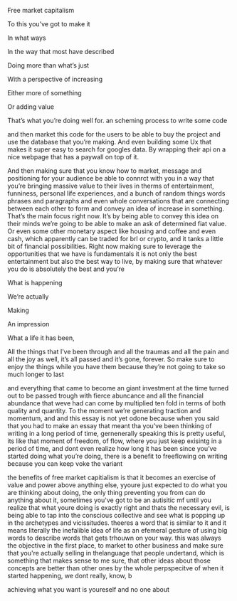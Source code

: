 Free market capitalism




  

To this you’ve got to make it

In what ways

In the way that most have described

Doing more than what’s just

With a perspective of increasing 

Either more of something

Or adding value

That’s what you’re doing well for. an scheming process to write some code 

  

and then market this code for the users to be able to buy the project and use the database that you’re making. And even building some Ux that makes it super easy to search for googles data. By wrapping their api on a nice webpage that has a paywall on top of it. 

  

And then making sure that you know how to market, message and positioning for your audience be able to connrct with you in a way that you’re bringing massive value to their lives in therms of entertainment, funniness, personal life experiences, and a bunch of random things words phrases and paragraphs and even whole conversations that are connecting between each other to form and convey an idea of increase in something. That’s the main focus right now. It’s by being able to convey this idea on their minds we’re going to be able to make an ask of determined fiat value. Or even some other monetary aspect like housing and coffee and even cash, which apparently can be traded for brl or crypto, and it tanks a little bit of financial possibilities. Right now making sure to leverage the opportunities that we have is fundamentals it is not only the best entertainment but also the best way to live, by making sure that whatever you do is absolutely the best and you’re 

  

  

What is happening 

We’re actually 

Making

An impression

  

  

  

What a life it has been,

All the things that I’ve been through and all the traumas and all the pain and all the joy as well, it’s all passed and it’s gone, forever. So make sure to enjoy the things while you have them because they’re not going to take so much longer to last 

  

and everything that came to become an giant investment at the time turned out to be passed trough with fierce abuncance and all the financial abundance that weve had can come by multiplied ten fold in terms of both quality and quantity. To the moment we’re generating traction and momentum, and and this essay is not yet odone because when you said that you had to make an essay that meant tha you’ve been thinking of writing in a long period of time, gernenerally speaking this is pretty useful, its like that moment of freedom, of flow, where you just keep exisintg in a period of time, and dont even realize how long it has been since you’ve started doing what you’re doing, there is a benefit to freeflowing on writing because you can keep voke the variant











the benefits of free market capitialism is that it becomes an exercise of value and power above anything else, yyoure just expected to do what you are thinking about doing, the only thing preventing you from can do anything about it, sometimes you've got to be an autisitic mf until you realize that what youre doing is exactly right and thats the necessary evil, is being able to tap into the conscious collective and see what is popping up in the archetypes and vicissitudes. theeres a word that is similar to it and it means literally the inefalible idea of life as an efemeral gesture of using big words to describe words that gets trhouwn on your way. this was always the objective in the first place, to market to other business and make sure that you're actually selling in thelanguage that people undertand, which is something that makes sense to me sure, that other ideas about those concepts are better than other ones by the whole perpspecitve of when it started happening, we dont really, know, b

achieving what you want is youreself and no one about 